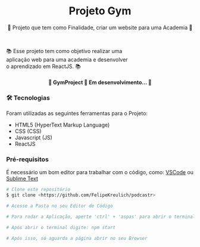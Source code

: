 <h1 align="center">Projeto Gym</h1>

<p align="center">📰 Projeto que tem como Finalidade, criar um website para uma Academia 🚀</p>

<br>

<p align="left">
  📚 Esse projeto tem como objetivo realizar uma 
  <br>
  aplicação web para uma academia e desenvolver
  <br>
  o aprendizado em ReactJS. 📚
</p>

<h4 align="center"> 
	🚧  GymProject 🚀 Em desenvolvimento...  🚧
</h4>

### 🛠 Tecnologias

Foram utilizadas as seguintes ferramentas para o Projeto:

- HTML5 (HyperText Markup Language)
- CSS (CSS)
- Javascript (JS)
- ReactJS


### Pré-requisitos

É necessário um bom editor para trabalhar com o código, como: [VSCode](https://code.visualstudio.com/) ou [Sublime Text](https://www.sublimetext.com/)

```bash
# Clone este repositório
$ git clone <https://github.com/FelipeKreulich/podcastr>

# Acesse a Pasta no seu Editor de Código

# Para rodar a Aplicação, aperte 'ctrl' + 'aspas' para abrir o terminal

# Após abrir o terminal digite: npm start

# Após isso, só aguarda a página abrir no seu Browser
```
